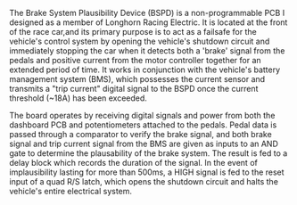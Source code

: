 The Brake System Plausibility Device (BSPD) is a non-programmable PCB I designed as a member of Longhorn Racing Electric. It is located at the front of the race car,and its primary purpose is to act as a failsafe for the vehicle's control system by opening the vehicle's shutdown circuit and immediately stopping the car when it detects both a 'brake' signal from the pedals and positive current from the motor controller together for an extended period of time. It works in conjunction with the vehicle's battery management system (BMS), which possesses the current sensor and transmits a "trip current" digital signal to the BSPD once the current threshold (~18A) has been exceeded.

The board operates by receiving digital signals and power from both the dashboard PCB and potentiometers attached to the pedals. Pedal data is passed through a comparator to verify the brake signal, and both brake signal and trip current signal from the BMS are given as inputs to an AND gate to determine the plausability of the brake system. The result is fed to a delay block which records the duration of the signal. In the event of implausibility lasting for more than 500ms, a HIGH signal is fed to the reset input of a quad R/S latch, which opens the shutdown circuit and halts the vehicle's entire electrical system.
